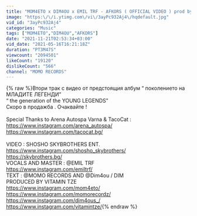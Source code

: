 ```yaml
---
title: "MOM4ETO x DIM4OU x EMIL TRF - AFKORS ( OFFICIAL VIDEO ) prod by VITAMIN TZE"
image: "https:\/\/i.ytimg.com\/vi\/3ayPc932Aj4\/hqdefault.jpg"
vid_id: "3ayPc932Aj4"
categories: "Music"
tags: ["MOM4ETO","DIM4OU","AFKORS"]
date: "2021-11-21T02:53:34+03:00"
vid_date: "2021-05-16T16:21:18Z"
duration: "PT3M47S"
viewcount: "2094501"
likeCount: "19120"
dislikeCount: "566"
channel: "MOMO RECORDS"
---
```

{% raw %}Втори трак с видео от предстоящия албум “ поколението на МЛАДИТЕ ЛЕГЕНДИ”<br />“ the generation of the YOUNG LEGENDS”<br />Скоро в продажба . Очаквайте !<br /><br />Special Thanks to Arena Autospa Varna &amp; TacoCat :<br /><a rel="nofollow" target="blank" href="https://www.instagram.com/arena_autospa/">https://www.instagram.com/arena_autospa/</a><br /><a rel="nofollow" target="blank" href="https://www.instagram.com/tacocat.bg/">https://www.instagram.com/tacocat.bg/</a><br /><br />VIDEO : SHOSHO SKYBROTHERS ENT.<br /><a rel="nofollow" target="blank" href="https://www.instagram.com/shosho_skybrothers/">https://www.instagram.com/shosho_skybrothers/</a><br /><a rel="nofollow" target="blank" href="https://skybrothers.bg/">https://skybrothers.bg/</a><br />VOCALS AND MASTER : @EMIL TRF <br /><a rel="nofollow" target="blank" href="https://www.instagram.com/emiltrf/">https://www.instagram.com/emiltrf/</a><br />TEXT : @MOMO RECORDS  AND @Dim4ou / DIM <br />PRODUCED BY VITAMIN TZE<br /><a rel="nofollow" target="blank" href="https://www.instagram.com/mom4eto/">https://www.instagram.com/mom4eto/</a><br /><a rel="nofollow" target="blank" href="https://www.instagram.com/momorecordz/">https://www.instagram.com/momorecordz/</a><br /><a rel="nofollow" target="blank" href="https://www.instagram.com/dim4ous_/">https://www.instagram.com/dim4ous_/</a><br /><a rel="nofollow" target="blank" href="https://www.instagram.com/vitamintze/">https://www.instagram.com/vitamintze/</a>{% endraw %}
